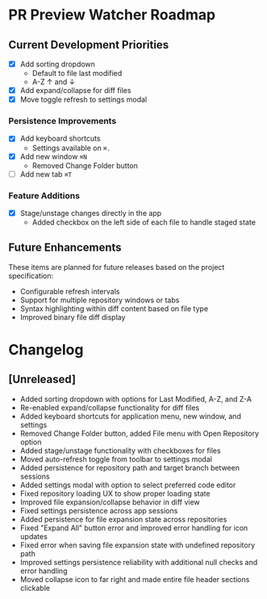 # PR Preview Watcher Roadmap

## Current Development Priorities
- [x] Add sorting dropdown 
  - Default to file last modified
  - A-Z ↑ and ↓
- [x] Add expand/collapse for diff files
- [x] Move toggle refresh to settings modal

### Persistence Improvements
- [x] Add keyboard shortcuts
  - Settings available on `⌘.`
- [x] Add new window `⌘N`
  - Removed Change Folder button
- [ ] Add new tab `⌘T`

### Feature Additions
- [x] Stage/unstage changes directly in the app
	- Added checkbox on the left side of each file to handle staged state

## Future Enhancements

These items are planned for future releases based on the project specification:

- Configurable refresh intervals
- Support for multiple repository windows or tabs
- Syntax highlighting within diff content based on file type
- Improved binary file diff display

# Changelog

## [Unreleased]
- Added sorting dropdown with options for Last Modified, A-Z, and Z-A
- Re-enabled expand/collapse functionality for diff files
- Added keyboard shortcuts for application menu, new window, and settings
- Removed Change Folder button, added File menu with Open Repository option
- Added stage/unstage functionality with checkboxes for files
- Moved auto-refresh toggle from toolbar to settings modal
- Added persistence for repository path and target branch between sessions
- Added settings modal with option to select preferred code editor
- Fixed repository loading UX to show proper loading state
- Improved file expansion/collapse behavior in diff view
- Fixed settings persistence across app sessions
- Added persistence for file expansion state across repositories
- Fixed "Expand All" button error and improved error handling for icon updates
- Fixed error when saving file expansion state with undefined repository path
- Improved settings persistence reliability with additional null checks and error handling
- Moved collapse icon to far right and made entire file header sections clickable
